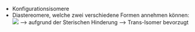 - Konfigurationsisomere
- Diastereomere, welche zwei verschiedene Formen annehmen können:
![](Pasted%20image%2020231207115310.png)
--> aufgrund der Sterischen Hinderung --> Trans-Isomer bevorzugt 